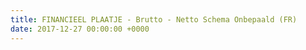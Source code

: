 ```yaml
---
title: FINANCIEEL PLAATJE - Brutto - Netto Schema Onbepaald (FR)
date: 2017-12-27 00:00:00 +0000
---
```

